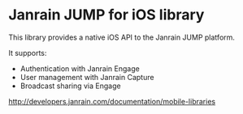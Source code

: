 # Janrain JUMP for iOS libraryThis library provides a native iOS API to the Janrain JUMP platform.It supports: * Authentication with Janrain Engage * User management with Janrain Capture * Broadcast sharing via Engagehttp://developers.janrain.com/documentation/mobile-libraries